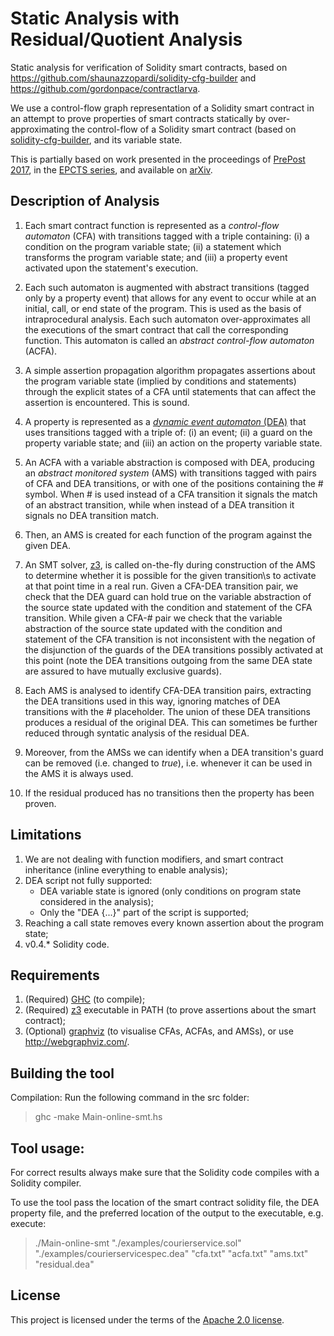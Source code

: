 # Static Analysis with Residual/Quotient Analysis

Static analysis for verification of Solidity smart contracts, based on https://github.com/shaunazzopardi/solidity-cfg-builder and https://github.com/gordonpace/contractlarva.


We use a control-flow graph representation of a Solidity smart contract in an attempt to prove properties of smart contracts statically by over-approximating the control-flow of a Solidity smart contract (based on [solidity-cfg-builder](https://github.com/shaunazzopardi/solidity-cfg-builder), and its variable state. 

This is partially based on work presented in the proceedings of [PrePost 2017](http://staff.um.edu.mt/afra1/prepost17/), in the [EPCTS series](http://eptcs.web.cse.unsw.edu.au/content.cgi?PrePost17), and available on [arXiv](https://arxiv.org/abs/1708.07230).


## Description of Analysis

1. Each smart contract function is represented as a *control-flow automaton* (CFA) with transitions tagged with a triple containing: (i) a condition on the program variable state; (ii) a statement which transforms the program variable state; and (iii) a property event activated upon the statement's execution.

2. Each such automaton is augmented with abstract transitions (tagged only by a property event) that allows for any event to occur while at an initial, call, or end state of the program. This is used as the basis of intraprocedural analysis. Each such automaton over-approximates all the executions of the smart contract that call the corresponding function. This automaton is called an *abstract control-flow automaton* (ACFA).

3. A simple assertion propagation algorithm propagates assertions about the program variable state (implied by conditions and statements) through the explicit states of a CFA until statements that can affect the assertion is encountered. This is sound.

4. A property is represented as a [*dynamic event automaton* (DEA)](https://github.com/gordonpace/contractlarva) that uses transitions tagged with a triple of: (i) an event; (ii) a guard on the property variable state; and (iii) an action on the property variable state. 

4. An ACFA with a variable abstraction is composed with DEA, producing an *abstract monitored system* (AMS) with transitions tagged with pairs of CFA and DEA transitions, or with one of the positions containing the # symbol. When # is used instead of a CFA transition it signals the match of an abstract transition, while when instead of a DEA transition it signals no DEA transition match.

5. Then, an AMS is created for each function of the program against the given DEA.

6. An SMT solver, [z3](https://github.com/Z3Prover/z3), is called on-the-fly during construction of the AMS to determine whether it is possible for the given transition\s to activate at that point time in a real run. Given a CFA-DEA transition pair, we check that the DEA guard can hold true on the variable abstraction of the source state updated with the condition and statement of the CFA transition. While given a CFA-# pair we check that the variable abstraction of the source state updated with the condition and statement of the CFA transition is not inconsistent with the negation of the disjunction of the guards of the DEA transitions possibly activated at this point (note the DEA transitions outgoing from the same DEA state are assured to have mutually exclusive guards).

7. Each AMS is analysed to identify CFA-DEA transition pairs, extracting the DEA transitions used in this way, ignoring matches of DEA transitions with the # placeholder. The union of these DEA transitions produces a residual of the original DEA. This can sometimes be further reduced through syntatic analysis of the residual DEA.

8. Moreover, from the AMSs we can identify when a DEA transition's guard can be removed (i.e. changed to *true*), i.e. whenever it can be used in the AMS it is always used.

9. If the residual produced has no transitions then the property has been proven.



## Limitations

1. We are not dealing with function modifiers, and smart contract inheritance (inline everything to enable analysis);
2. DEA script not fully supported:
    - DEA variable state is ignored (only conditions on program state considered in the analysis);
    - Only the "DEA <name>{...}" part of the script is supported;
3. Reaching a call state removes every known assertion about the program state;
4. v0.4.* Solidity code.

## Requirements

1. (Required) [GHC](https://www.haskell.org/ghc/) (to compile);
2. (Required) [z3](https://github.com/Z3Prover/z3) executable in PATH (to prove assertions about the smart contract);
3. (Optional) [graphviz](https://www.graphviz.org/) (to visualise CFAs, ACFAs, and AMSs), or use http://webgraphviz.com/.

## Building the tool

Compilation: Run the following command in the src folder:

> ghc -make Main-online-smt.hs

## Tool usage:

For correct results always make sure that the Solidity code compiles with a Solidity compiler.

To use the tool pass the location of the smart contract solidity file, the DEA property file, and the preferred location of the output to the executable, e.g. execute:

> ./Main-online-smt "./examples/courierservice.sol" "./examples/courierservicespec.dea" "cfa.txt" "acfa.txt" "ams.txt" "residual.dea"

## License
This project is licensed under the terms of the [Apache 2.0 license](LICENSE).
